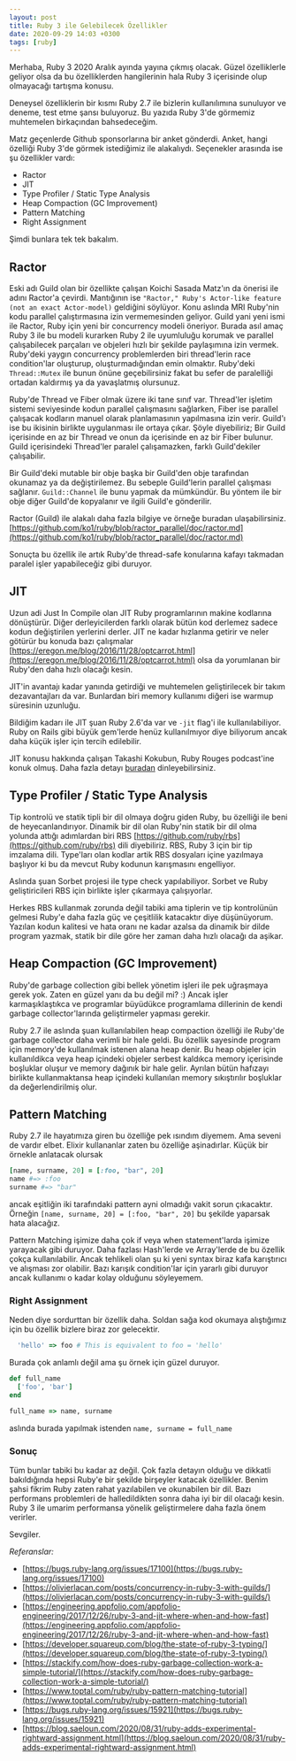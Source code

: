 ```yaml
---
layout: post
title: Ruby 3 ile Gelebilecek Özellikler
date: 2020-09-29 14:03 +0300
tags: [ruby]
---
```


Merhaba, Ruby 3 2020 Aralık ayında yayına çıkmış olacak. Güzel özelliklerle geliyor olsa da bu özelliklerden hangilerinin hala Ruby 3 içerisinde olup olmayacağı tartışma konusu.

Deneysel özelliklerin bir kısmı Ruby 2.7 ile bizlerin kullanılımına sunuluyor ve deneme, test etme şansı buluyoruz. Bu yazıda Ruby 3'de görmemiz muhtemelen birkaçından bahsedeceğim.

Matz geçenlerde Github sponsorlarına bir anket gönderdi. Anket, hangi özelliği Ruby 3'de görmek istediğimiz ile alakalıydı. Seçenekler arasında ise şu özellikler vardı:

- Ractor
- JIT
- Type Profiler / Static Type Analysis
- Heap Compaction (GC Improvement)
- Pattern Matching
- Right Assignment

Şimdi bunlara tek tek bakalım.

## Ractor

Eski adı Guild olan bir özellikte çalışan Koichi Sasada Matz'ın da önerisi ile adını Ractor'a çevirdi. Mantığının ise `"Ractor," Ruby's Actor-like feature (not an exact Actor-model)` geldiğini söylüyor. Konu aslında MRI Ruby'nin kodu parallel çalıştırmasına izin vermemesinden geliyor. Guild yani yeni ismi ile Ractor, Ruby için yeni bir concurrency modeli öneriyor. Burada asıl amaç Ruby 3 ile bu modeli kurarken Ruby 2 ile uyumluluğu korumak ve parallel çalışabilecek parçaları ve objeleri hızlı bir şekilde paylaşımına izin vermek. Ruby'deki yaygın concurrency problemlerden biri thread'lerin race condition'lar oluşturup, oluşturmadığından emin olmaktır. Ruby'deki `Thread::Mutex` ile bunun önüne geçebilirsiniz fakat bu sefer de paralelliği ortadan kaldırmış ya da yavaşlatmış olursunuz.

Ruby'de Thread ve Fiber olmak üzere iki tane sınıf var. Thread'ler işletim sistemi seviyesinde kodun parallel çalışmasını sağlarken, Fiber ise parallel çalışacak kodların manuel olarak planlamasının yapılmasına izin verir. Guild'ı ise bu ikisinin birlikte uygulanması ile ortaya çıkar. Şöyle diyebiliriz; Bir Guild içerisinde en az bir Thread ve onun da içerisinde en az bir Fiber bulunur. Guild içerisindeki Thread'ler paralel çalışamazken, farklı Guild'dekiler çalışabilir.

Bir Guild'deki mutable bir obje başka bir Guild'den obje tarafından okunamaz ya da değiştirilemez. Bu sebeple Guild'lerin parallel çalışması sağlanır. `Guild::Channel` ile bunu yapmak da mümkündür. Bu yöntem ile bir obje diğer Guild'de kopyalanır ve ilgili Guild'e gönderilir.

Ractor (Guild) ile alakalı daha fazla bilgiye ve örneğe buradan ulaşabilirsiniz. [https://github.com/ko1/ruby/blob/ractor_parallel/doc/ractor.md](https://github.com/ko1/ruby/blob/ractor_parallel/doc/ractor.md)

Sonuçta bu özellik ile artık Ruby'de thread-safe konularına kafayı takmadan paralel işler yapabileceğiz gibi duruyor.

## JIT

Uzun adi Just In Compile olan JIT Ruby programlarının makine kodlarına dönüştürür. Diğer derleyicilerden farklı olarak bütün kod derlemez sadece kodun değiştirilen yerlerini derler. JIT ne kadar hızlanma getirir ve neler götürür bu konuda bazı çalışmalar [https://eregon.me/blog/2016/11/28/optcarrot.html](https://eregon.me/blog/2016/11/28/optcarrot.html) olsa da yorumlanan bir Ruby'den daha hızlı olacağı kesin.

JIT'in avantajı kadar yanında getirdiği ve muhtemelen geliştirilecek bir takım dezavantajları da var. Bunlardan biri memory kullanımı diğeri ise warmup süresinin uzunluğu.

Bildiğim kadarı ile JIT şuan Ruby 2.6'da var ve `-jit` flag'i ile kullanılabiliyor. Ruby on Rails gibi büyük gem'lerde henüz kullanılmıyor diye biliyorum ancak daha küçük işler için tercih edilebilir.

JIT konusu hakkında çalışan Takashi Kokubun, Ruby Rouges podcast'ine konuk olmuş. Daha fazla detayı [buradan](https://devchat.tv/ruby-rogues/rr-470-performance-improvement-of-ruby-3-0-jit-with-takashi-kokubun/) dinleyebilirsiniz.

## Type Profiler / Static Type Analysis

Tip kontrolü ve statik tipli bir dil olmaya doğru giden Ruby, bu özelliği ile beni de heyecanlandırıyor. Dinamik bir dil olan Ruby'nin statik bir dil olma yolunda attığı adımlardan biri RBS [https://github.com/ruby/rbs](https://github.com/ruby/rbs) dili diyebiliriz. RBS, Ruby 3 için bir tip imzalama dili. Type'ları olan kodlar artik RBS dosyaları içine yazılmaya başlıyor ki bu da mevcut Ruby kodunun karışmasını engelliyor.

Aslında şuan Sorbet projesi ile type check yapılabiliyor. Sorbet ve Ruby geliştiricileri RBS için birlikte işler çıkarmaya çalışıyorlar.

Herkes RBS kullanmak zorunda değil tabiki ama tiplerin ve tip kontrolünün gelmesi Ruby'e daha fazla güç ve çeşitlilik katacaktır diye düşünüyorum. Yazılan kodun kalitesi ve hata oranı ne kadar azalsa da dinamik bir dilde program yazmak, statik bir dile göre her zaman daha hızlı olacağı da aşikar.

## Heap Compaction (GC Improvement)

Ruby'de garbage collection gibi bellek yönetim işleri ile pek uğraşmaya gerek yok. Zaten en güzel yanı da bu değil mi? :) Ancak işler karmaşıklaştıkca ve programlar büyüdükce programlama dillerinin de kendi garbage collector'larında geliştirmeler yapması gerekir.

Ruby 2.7 ile aslında şuan kullanılabilen heap compaction özelliği ile Ruby'de garbage collector daha verimli bir hale geldi. Bu özellik sayesinde program için memory'de kullanılmak istenen alana heap denir. Bu heap objeler için kullanıldikca veya heap içindeki objeler serbest kaldıkca memory içerisinde boşluklar oluşur ve memory dağınık bir hale gelir. Ayrılan bütün hafızayı birlikte kullanmaktansa heap içindeki kullanılan memory sıkıştırılır boşluklar da değerlendirilmiş olur.


## Pattern Matching

Ruby 2.7 ile hayatımıza giren bu özelliğe pek ısındım diyemem. Ama seveni de vardır elbet. Elixir kullananlar zaten bu özelliğe aşinadırlar. Küçük bir örnekle anlatacak olursak

```ruby
[name, surname, 20] = [:foo, "bar", 20]
name #=> :foo
surname #=> "bar"
```

ancak eşitliğin iki tarafındaki pattern ayni olmadığı vakit sorun çıkacaktır. Örneğin `[name, surname, 20] = [:foo, "bar", 20]` bu şekilde yaparsak hata alacağız.

Pattern Matching işimize daha çok if veya when statement'larda işimize yarayacak gibi duruyor. Daha fazlası Hash'lerde ve Array'lerde de bu özellik çokça kullanılabilir. Ancak tehlikeli olan şu ki yeni syntax biraz kafa karıştırıcı ve alışması zor olabilir. Bazı karışık condition'lar için yararlı gibi duruyor ancak kullanımı o kadar kolay olduğunu söyleyemem.

### Right Assignment

Neden diye sordurttan bir özellik daha. Soldan sağa kod okumaya alıştığımız için bu özellik bizlere biraz zor gelecektir.

```ruby
  'hello' => foo # This is equivalent to foo = 'hello'
```

Burada çok anlamlı değil ama şu örnek için güzel duruyor.

```ruby
def full_name
  ['foo', 'bar']
end

full_name => name, surname
```

aslında burada yapılmak istenden `name, surname = full_name`

### Sonuç

Tüm bunlar tabiki bu kadar az değil. Çok fazla detayın olduğu ve dikkatli bakıldığında hepsi Ruby'e bir şekilde birşeyler katacak özellikler. Benim şahsi fikrim Ruby zaten rahat yazılabilen ve okunabilen bir dil. Bazı performans problemleri de halledildikten sonra daha iyi bir dil olacağı kesin. Ruby 3 ile umarim performansa yönelik geliştirmelere daha fazla önem verirler.

Sevgiler.

*Referanslar:*

- [https://bugs.ruby-lang.org/issues/17100](https://bugs.ruby-lang.org/issues/17100)
- [https://olivierlacan.com/posts/concurrency-in-ruby-3-with-guilds/](https://olivierlacan.com/posts/concurrency-in-ruby-3-with-guilds/)
- [https://engineering.appfolio.com/appfolio-engineering/2017/12/26/ruby-3-and-jit-where-when-and-how-fast](https://engineering.appfolio.com/appfolio-engineering/2017/12/26/ruby-3-and-jit-where-when-and-how-fast)
- [https://developer.squareup.com/blog/the-state-of-ruby-3-typing/](https://developer.squareup.com/blog/the-state-of-ruby-3-typing/)
- [https://stackify.com/how-does-ruby-garbage-collection-work-a-simple-tutorial/](https://stackify.com/how-does-ruby-garbage-collection-work-a-simple-tutorial/)
- [https://www.toptal.com/ruby/ruby-pattern-matching-tutorial](https://www.toptal.com/ruby/ruby-pattern-matching-tutorial)
- [https://bugs.ruby-lang.org/issues/15921](https://bugs.ruby-lang.org/issues/15921)
- [https://blog.saeloun.com/2020/08/31/ruby-adds-experimental-rightward-assignment.html](https://blog.saeloun.com/2020/08/31/ruby-adds-experimental-rightward-assignment.html)
